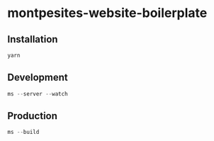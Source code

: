 # montpesites-website-boilerplate

## Installation

````js
yarn
````

## Development

````js
ms --server --watch
````

## Production

````js
ms --build
````
